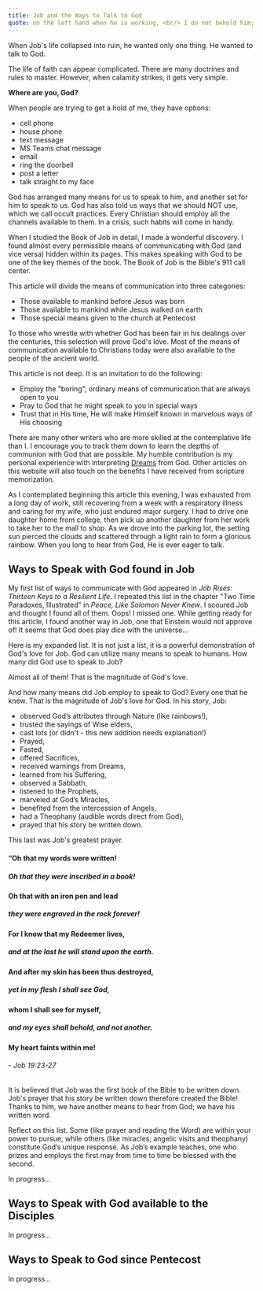 ```yaml
---
title: Job and the Ways to Talk to God
quote: on the left hand when he is working, <br/> I do not behold him; <br/> he turns to the right hand, <br/> but I do not see him. - Job 23:9
---
```

When Job's life collapsed into ruin, he wanted only one thing. He wanted to talk to God.

The life of faith can appear complicated. There are many doctrines and rules to master.
However, when calamity strikes, it gets very simple. 

**Where are you, God?**

When people are trying to get a hold of me, they have options:

  - cell phone
  - house phone
  - text message
  - MS Teams chat message
  - email
  - ring the doorbell
  - post a letter
  - talk straight to my face

God has arranged many means for us to speak to him, and another set for him to speak to us.
God has also told us ways that we should NOT use, which we call occult practices.
Every Christian should employ all the channels available to them. In a crisis, such habits
will come in handy.

When I studied the Book of Job in detail, I made a wonderful discovery. I found almost every permissible 
means of communicating with God (and vice versa) hidden within its pages. This makes speaking
with God to be one of the key themes of the book. The Book of Job is the Bible's 911 call center.

This article will divide the means of communication into three categories:

  - Those available to mankind before Jesus was born
  - Those available to mankind while Jesus walked on earth
  - Those special means given to the church at Pentecost

To those who wrestle with whether God has been fair in his dealings over the centuries, this
selection will prove God's love. Most of the means of communication available to Christians today
were also available to the people of the ancient world.

This article is not deep. It is an invitation to do the following:

  - Employ the "boring", ordinary means of communication that are always open to you
  - Pray to God that he might speak to you in special ways
  - Trust that in His time, He will make Himself known in marvelous ways of His choosing

There are many other writers who are more skilled at the contemplative life than I.
I encourage you to track them down to learn the depths of communion with God that are possible.
My humble contribution is my personal experience with interpreting [Dreams](./dreams.html) from God.
Other articles on this website will also touch on the benefits I have received from scripture memorization.

As I contemplated beginning this article this evening, I was exhausted from a long day of work,
still recovering from a week with a respiratory illness and caring for my wife, who just
endured major surgery. I had to drive one daughter home from college, then pick up another daughter 
from her work to take her to the mall to shop. As we drove into the parking lot, the setting sun
pierced the clouds and scattered through a light rain to form a glorious rainbow. When you long 
to hear from God, He is ever eager to talk.

## Ways to Speak with God found in Job

My first list of ways to communicate with God appeared in *Job Rises: Thirteen Keys to a Resilient Life*.
I repeated this list in the chapter "Two Time Paradoxes, Illustrated" in *Peace, Like Solomon Never Knew*.
I scoured Job and thought I found all of them. Oops! I missed one. While getting ready for this article,
I found another way in Job, one that Einstein would not approve of! It seems that God does play dice with the universe...

Here is my expanded list. It is not just a list, it is a powerful demonstration of God's love for Job.
God can utilize many means to speak to humans. How many did God use to speak to Job?

Almost all of them! That is the magnitude of God's love.

And how many means did Job employ to speak to God? Every one that he knew.
That is the magnitude of Job's love for God. In his story, Job:

  - observed God’s attributes through Nature (like rainbows!),
  - trusted the sayings of Wise elders,
  - cast lots (or didn't - this new addition needs explanation!)
  - Prayed,
  - Fasted,
  - offered Sacrifices,  
  - received warnings from Dreams,
  - learned from his Suffering,
  - observed a Sabbath,
  - listened to the Prophets,
  - marveled at God’s Miracles,
  - benefited from the intercession of Angels,
  - had a Theophany (audible words direct from God),
  - prayed that his story be written down. 
  
This last was Job's greatest prayer. 

#### “Oh that my words were written!
##### Oh that they were inscribed in a book!
#### Oh that with an iron pen and lead
##### they were engraved in the rock forever!
#### For I know that my Redeemer lives,
##### and at the last he will stand upon the earth.
#### And after my skin has been thus destroyed,
##### yet in my flesh I shall see God,
#### whom I shall see for myself,
##### and my eyes shall behold, and not another.
#### My heart faints within me!
###### - Job 19:23-27

It is believed that Job was the first book of the Bible to be written down.
Job's prayer that his story be written down therefore created the Bible! 
Thanks to him, we have another means to hear from God; we have his written word.

Reflect on this list. Some (like prayer and reading the Word) are within your power to pursue, 
while others (like miracles, angelic visits and theophany) constitute God’s unique response. 
As Job’s example teaches, one who prizes and employs the first may from time to time be blessed
with the second.


In progress...


## Ways to Speak with God available to the Disciples

In progress...

## Ways to Speak to God since Pentecost

In progress...